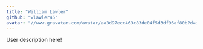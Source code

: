 ```yaml
---
title: "William Lawler"
github: "wlawler45"
avatar: "//www.gravatar.com/avatar/aa3d97ecc463c83de04f5d3df96af80b?d=identicon"
---
```


User description here!
